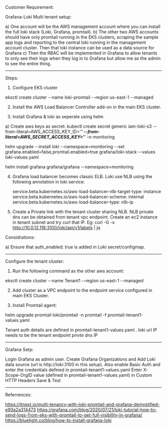 Customer Requirement:

Grafana-Loki Multi tenant setup:

a) One account will be the AWS management account where you can install the full loki stack (Loki, Grafana, promtail).
b) The other two AWS accounts should have only promtail running in the EKS clusters, scraping the sample app logs and reporting to the central loki running in the management account cluster. Then that loki instance can be used as a data source for Grafana
c) Then the RBAC will be implemented in Grafana to allow tenants to only see their logs when they log in to Grafana but allow me as the admin to see the entire thing.

**************************************************************************************************************************************************************

Steps:

1) Configure EKS cluster

eksctl create cluster --name loki-promtail --region us-east-1 --managed

2) Install the AWS Load Balancer Controller add-on in the main EKS cluster.

3) Install Grafana & loki as seperate using helm

a) Create aws keys as secret: kubectl create secret generic iam-loki-s3 --from-literal=AWS_ACCESS_KEY_ID='***' --from-literal=AWS_SECRET_ACCESS_KEY='***' -n monitoring

helm upgrade --install loki --namespace=monitoring --set grafana.enabled=false,promtail.enabled=true  grafana/loki-stack --values loki-values.yaml

helm install grafana grafana/grafana --namespace=monitoring

4) Grafana load balancer becomes classic ELB. Loki use NLB using the following annotation in loki service:

   service.beta.kubernetes.io/aws-load-balancer-nlb-target-type: instance
    service.beta.kubernetes.io/aws-load-balancer-scheme: internal
    service.beta.kubernetes.io/aws-load-balancer-type: nlb-ip

5) Create a Private link with the tenant cluster sharing NLB. NLB private dns can be obtained from tenant vpc endpoint. Create an ec2 instance in tenant subnet and try curl that IP.
Eg: curl -G -s http://10.0.12.118:3100/loki/api/v1/labels | jq


Considrations:

a) Ensure that auth_enabled: true is added in Loki secret/configmap.

------------------------------------------------------------------------------------------------------------------------------------------------------------------

Configure the tenant cluster:

1) Run the following command as the other aws account:

eksctl create cluster --name Tenant1 --region us-east-1 --managed

2)  Add cluster as a VPC endpoint to the endpoint service configured in main  EKS Cluster.

3) Install Promtail agent:

helm upgrade  promtail loki/promtail -n promtail -f promtail-tenant1-values.yaml

Tenant auth details are defined in promtail-tenant1-values.yaml . loki url IP needs to be the tenant endpoint privte dns IP


--------------------------------------------------------------------------------------------------------------------------------------------------------------

Grafana Setp:

Login Grafana as admin user.
Create Grafana Organizations and Add Loki data source (url is http://loki:3100 in this setup). Also enable Basic Auth and enter the credentials defined in promtail-tenant1-values.yaml
Enter X-Scope-OrgID value (defined in promtail-tenant1-values.yaml) in Custom HTTP Headers
Save & Test


***********************************************************************************************************************************************************************
Referrences:

https://itnext.io/multi-tenancy-with-loki-promtail-and-grafana-demystified-e93a2a314473
https://grafana.com/blog/2020/07/21/loki-tutorial-how-to-send-logs-from-eks-with-promtail-to-get-full-visibility-in-grafana/
https://bluelight.co/blog/how-to-install-grafana-loki

